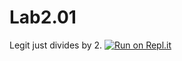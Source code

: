 # Lab2.01
Legit just divides by 2. 
[![Run on Repl.it](https://repl.it/badge/github/SomeAspy/Lab2.01)](https://repl.it/github/SomeAspy/Lab2.01)
